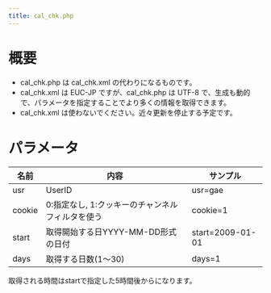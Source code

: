 ```yaml
---
title: cal_chk.php 
---
```


# 概要

-   cal\_chk.php は cal\_chk.xml の代わりになるものです。
-   cal\_chk.xml は EUC-JP ですが、cal\_chk.php は UTF-8 で、生成も動的で、パラメータを指定することでより多くの情報を取得できます。
-   cal\_chk.xml は使わないでください。近々更新を停止する予定です。

# パラメータ

|名前|内容 |サンプル|
|---|---|---|
|usr    |UserID |usr=gae|
|cookie |0:指定なし, 1:クッキーのチャンネルフィルタを使う|cookie=1|
|start  |取得開始する日YYYY-MM-DD形式の日付 |start=2009-01-01|
|days   |取得する日数(1～30)| days=1|


取得される時間はstartで指定した5時間後からになります。

